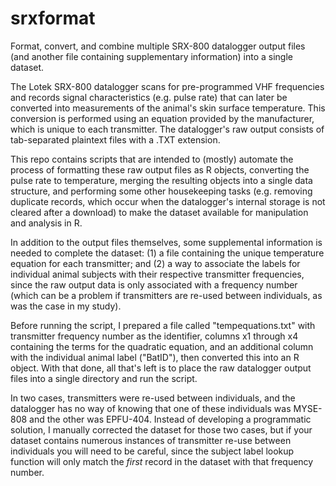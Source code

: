 # srxformat
Format, convert, and combine multiple SRX-800 datalogger output files (and another file containing supplementary information) into a single dataset.

The Lotek SRX-800 datalogger scans for pre-programmed VHF frequencies and records signal characteristics (e.g. pulse rate) that can later be converted into measurements of the animal's skin surface temperature. This conversion is performed using an equation provided by the manufacturer, which is unique to each transmitter. The datalogger's raw output consists of tab-separated plaintext files with a .TXT extension.

This repo contains scripts that are intended to (mostly) automate the process of formatting these raw output files as R objects, converting the pulse rate to temperature, merging the resulting objects into a single data structure, and performing some other housekeeping tasks (e.g. removing duplicate records, which occur when the datalogger's internal storage is not cleared after a download) to make the dataset available for manipulation and analysis in R.

In addition to the output files themselves, some supplemental information is needed to complete the dataset: (1) a file containing the unique temperature equation for each transmitter; and (2) a way to associate the labels for individual animal subjects with their respective transmitter frequencies, since the raw output data is only associated with a frequency number (which can be a problem if transmitters are re-used between individuals, as was the case in my study).

Before running the script, I prepared a file called "tempequations.txt" with transmitter frequency number as the identifier, columns x1 through x4 containing the terms for the quadratic equation, and an additional column with the individual animal label ("BatID"), then converted this into an R object. With that done, all that's left is to place the raw datalogger output files into a single directory and run the script.

In two cases, transmitters were re-used between individuals, and the datalogger has no way of knowing that one of these individuals was MYSE-808 and the other was EPFU-404. Instead of developing a programmatic solution, I manually corrected the dataset for those two cases, but if your dataset contains numerous instances of transmitter re-use between individuals you will need to be careful, since the subject label lookup function will only match the *first* record in the dataset with that frequency number.
